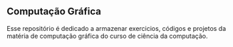 ## Computação Gráfica

Esse repositório é dedicado a armazenar exercicios, códigos e projetos da matéria de computação gráfica do curso de ciência da computação.



